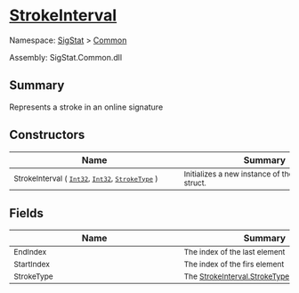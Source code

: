 # [StrokeInterval](./StrokeInterval.md)

Namespace: [SigStat]() > [Common](./README.md)

Assembly: SigStat.Common.dll

## Summary
Represents a stroke in an online signature

## Constructors

| Name | Summary | 
| --- | --- | 
| <sub>StrokeInterval ( [`Int32`](https://docs.microsoft.com/en-us/dotnet/api/System.Int32), [`Int32`](https://docs.microsoft.com/en-us/dotnet/api/System.Int32), [`StrokeType`](./StrokeType.md) )</sub><div style="width: 290px">| <sub>Initializes a new instance of the [StrokeInterval](https://github.com/hargitomi97/sigstat/blob/master/docs/md/SigStat/Common/StrokeInterval.md) struct.</sub><div style="width: 290px">| <br>


## Fields

| Name | Summary | 
| --- | --- | 
| <sub>EndIndex</sub><div style="width: 290px">| <sub>The index of the last element</sub><div style="width: 290px">| <br>
| <sub>StartIndex</sub><div style="width: 290px">| <sub>The index of the firs element</sub><div style="width: 290px">| <br>
| <sub>StrokeType</sub><div style="width: 290px">| <sub>The [StrokeInterval.StrokeType](https://github.com/hargitomi97/sigstat/blob/master/docs/md/SigStat/Common/StrokeInterval.md) of the stroke.</sub><div style="width: 290px">| <br>


